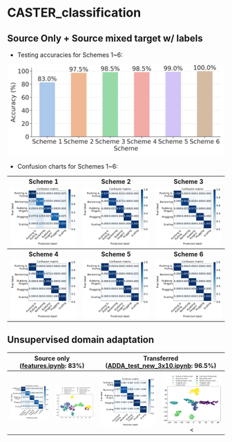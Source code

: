 # CASTER_classification

## Source Only + Source mixed target w/ labels

+ Testing accuracies for Schemes 1~6:

<img src="./all_model_test_acc_bar.png" alt="accuracy">

+ Confusion charts for Schemes 1~6:

<table align="center">
  <tr align="center">
    <th>Scheme 1</th>
    <th>Scheme 2</th>
    <th>Scheme 3</th>
  </tr>
  <tr align="center">
    <td><img src="./model1/Output/Test_ConfMatrix.png" alt="scheme 1"></td>
    <td><img src="./model2/Output/Test_ConfMatrix.png" alt="scheme 2"></td>
    <td><img src="./model3/Output/Test_ConfMatrix.png" alt="scheme 3"></td>
  </tr>
  <tr align="center">
    <th>Scheme 4</th>
    <th>Scheme 5</th>
    <th>Scheme 6</th>
  </tr>
  <tr align="center">
    <td><img src="./model4/Output/Test_ConfMatrix.png" alt="scheme 4"></td>
    <td><img src="./model5/Output/Test_ConfMatrix.png" alt="scheme 5"></td>
    <td><img src="./model6/Output/Test_ConfMatrix.png" alt="scheme 6"></td>
  </tr>
</table>

## Unsupervised domain adaptation

<table>
<thead>
  <tr align="center">
    <th colspan="2">Source only (<a href="./features.ipynb" alt="tsne">features.ipynb</a>: 83%)</th>
    <th colspan="2">Transferred (<a href="./ADDA_test_new_3x10.ipynb" alt="tsne">ADDA_test_new_3x10.ipynb</a>: 96.5%)</th>
  </tr>
</thead>
<tbody>
  <tr align="center">
    <td><img src="./model1/Output/Test_ConfMatrix.png" alt="scheme 1"></td>
    <td><img src="./model1/Output/TSNE.png" alt="TSNE"></td>
    <td><img src="./output_DA_5x10/Test_ConfMatrix.png" alt=""></td>
    <td><img src="./output_DA_5x10/ALL_TSNE.png" alt=""><</td>
  </tr>
</tbody>
</table>
